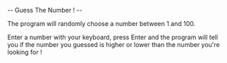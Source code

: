 -- Guess The Number ! --

The program will randomly choose a number between 1 and 100.

Enter a number with your keyboard, press Enter and the program will tell you if the number you guessed is higher or lower than the number you're looking for !